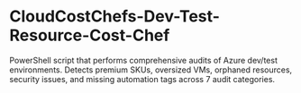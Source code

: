# CloudCostChefs-Dev-Test-Resource-Cost-Chef
PowerShell script that performs comprehensive audits of Azure dev/test environments. Detects premium SKUs, oversized VMs, orphaned resources, security issues, and missing automation tags across 7 audit categories.
